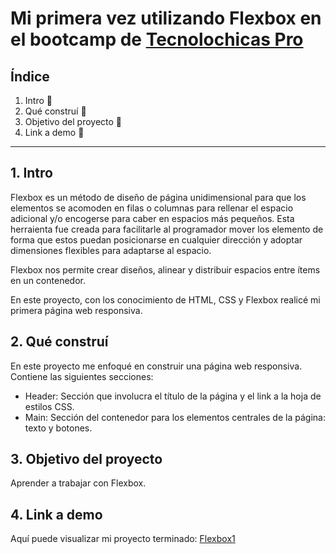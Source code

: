 # Mi primera vez utilizando Flexbox en el bootcamp de [Tecnolochicas Pro](https://tecnolochicas.mx/)

## Índice
1. Intro 📖
2. Qué construí 🔧
3. Objetivo del proyecto 📲
4. Link a demo 🔗

****

## 1. Intro
Flexbox es un método de diseño de página unidimensional para que los elementos se acomoden en filas o columnas para rellenar el espacio adicional y/o encogerse para caber en espacios más pequeños. Esta herraienta fue creada para facilitarle al programador mover los elemento de forma que estos puedan posicionarse en cualquier dirección y adoptar dimensiones flexibles para adaptarse al espacio. 

Flexbox nos permite crear diseños, alinear y distribuir espacios entre ítems en un contenedor.

En este proyecto, con los conocimiento de HTML, CSS y Flexbox realicé mi primera página web responsiva.

## 2. Qué construí
En este proyecto me enfoqué en construir una página web responsiva. 
Contiene las siguientes secciones:

* Header: Sección que involucra el título de la página y el link a la hoja de estilos CSS.
* Main: Sección del contenedor para los elementos centrales de la página: texto y botones.

## 3. Objetivo del proyecto
Aprender a trabajar con Flexbox.

## 4. Link a demo
Aquí puede visualizar mi proyecto terminado: [Flexbox1](https://6493bd0db7139816ae677b14--magical-cobbler-c87099.netlify.app/)
